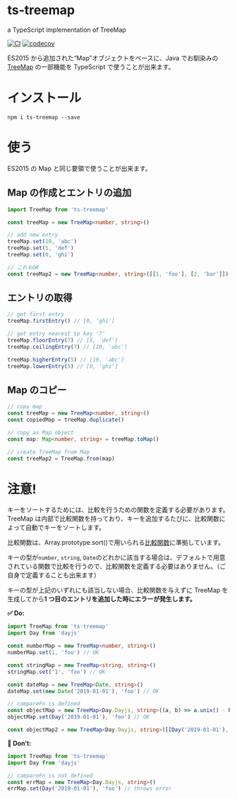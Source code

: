# ts-treemap

a TypeScript implementation of TreeMap

[![CI](https://circleci.com/gh/yuyasvx/ts-treemap/tree/master.svg?style=shield&circle-token=f7dfd3305577f40429c6b2046bc658cbc3614997)](https://circleci.com/gh/yuyasvx/ts-treemap)
[![codecov](https://codecov.io/gh/yuyasvx/ts-treemap/branch/master/graph/badge.svg)](https://codecov.io/gh/yuyasvx/ts-treemap)

ES2015 から追加された“Map”オブジェクトをベースに、Java でお馴染みの [TreeMap](https://docs.oracle.com/javase/jp/8/docs/api/java/util/TreeMap.html) の一部機能を TypeScript で使うことが出来ます。

# インストール

```
npm i ts-treemap --save
```

# 使う

ES2015 の Map と同じ要領で使うことが出来ます。

## Map の作成とエントリの追加

```typescript
import TreeMap from 'ts-treemap'

const treeMap = new TreeMap<number, string>()

// add new entry
treeMap.set(10, 'abc')
treeMap.set(5, 'def')
treeMap.set(0, 'ghi')

// これもOK
const treeMap2 = new TreeMap<number, string>([[1, 'foo'], [2, 'bar']])
```

## エントリの取得

```typescript
// get first entry
treeMap.firstEntry() // [0, 'ghi']

// get entry nearest to key '7'
treeMap.floorEntry(7) // [5, 'def']
treeMap.ceilingEntry(7) // [10, 'abc']

treeMap.higherEntry(5) // [10, 'abc']
treeMap.lowerEntry(5) // [0, 'ghi']
```

## Map のコピー

```typescript
// copy map
const treeMap = new TreeMap<number, string>()
const copiedMap = treeMap.duplicate()

// copy as Map object
const map: Map<number, string> = treeMap.toMap()

// create TreeMap from Map
const treeMap2 = TreeMap.from(map)
```

# 注意!

キーをソートするためには、比較を行うための関数を定義する必要があります。TreeMap は内部で比較関数を持っており、キーを追加するたびに、比較関数によって自動でキーをソートします。

比較関数は、Array.prototype.sort()で用いられる[比較関数](https://developer.mozilla.org/ja/docs/Web/JavaScript/Reference/Global_Objects/Array/sort#説明)に準拠しています。

キーの型が`number`, `string`, `Date`のどれかに該当する場合は、デフォルトで用意されている関数で比較を行うので、比較関数を定義する必要はありません。（ご自身で定義することも出来ます）

キーの型が上記のいずれにも該当しない場合、比較関数を与えずに TreeMap を生成してから**1 つ目のエントリを追加した時にエラーが発生します。**

**✅ Do:**

```typescript
import TreeMap from 'ts-treemap'
import Day from 'dayjs'

const numberMap = new TreeMap<number, string>()
numberMap.set(1, 'foo') // OK

const stringMap = new TreeMap<string, string>()
stringMap.set('1', 'foo') // OK

const dateMap = new TreeMap<Date, string>()
dateMap.set(new Date('2019-01-01'), 'foo') // OK

// compareFn is defined
const objectMap = new TreeMap<Day.Dayjs, string>((a, b) => a.unix() - b.unix())
objectMap.set(Day('2019-01-01'), 'foo') // OK

const objectMap2 = new TreeMap<Day.Dayjs, string>([[Day('2019-01-01'), 'foo']], (a, b) => a.unix() - b.unix())
```

**🛑 Don’t:**

```typescript
import TreeMap from 'ts-treemap'
import Day from 'dayjs'

// compareFn is not defined
const errMap = new TreeMap<Day.Dayjs, string>()
errMap.set(Day('2019-01-01'), 'foo') // throws error
```
